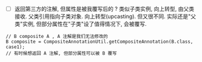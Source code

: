 


-[ ] 返回第三方的注解, 但属性是被我覆写后的 ?
类似子类实例, 向上转型, 由父类接收. 父类引用指向子类对象. 向上转型(upcasting).
但又很不同. 实际还是"父类"实例, 但部分属性在"子类"设了值得情况下, 会被覆写.
```
// B composite A , A 注解是我们无法修改的
B composite = CompositeAnnotationUtil.getCompositeAnnotation(B.class, case1);
// 有时候想返回 A 注解, 但部分属性可以被 B 覆写
```